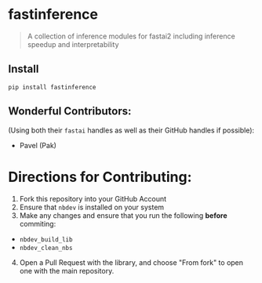 # fastinference
> A collection of inference modules for fastai2 including inference speedup and interpretability


## Install

`pip install fastinference`

## Wonderful Contributors:

(Using both their `fastai` handles as well as their GitHub handles if possible):

* Pavel (Pak)

# Directions for Contributing:

1. Fork this repository into your GitHub Account
2. Ensure that `nbdev` is installed on your system
3. Make any changes and ensure that you run the following **before** commiting:
  * `nbdev_build_lib`
  * `nbdev_clean_nbs`
4. Open a Pull Request with the library, and choose "From fork" to open one with the main repository.
